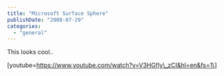 ```yaml
---
title: "Microsoft Surface Sphere"
publishDate: "2008-07-29"
categories: 
  - "general"
---
```


This looks cool..

\[youtube=https://www.youtube.com/watch?v=V3HGfIy\_zCI&hl=en&fs=1\]

